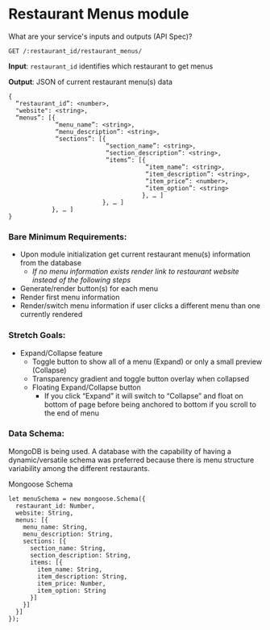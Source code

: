 # Restaurant Menus module

What are your service's inputs and outputs (API Spec)?

`GET /:restaurant_id/restaurant_menus/`

**Input**: `restaurant_id` identifies which restaurant to get menus

**Output**: JSON of current restaurant menu(s) data

```
{
  “restaurant_id”: <number>,
  "website": <string>,
  “menus”: [{
             “menu_name”: <string>,
             “menu_description”: <string>,
             “sections”: [{
                           “section_name”: <string>,
                           “section_description”: <string>,
                           “items”: [{
                                      “item_name”: <string>,
                                      “item_description”: <string>,
                                      “item_price”: <number>,
                                      “item_option”: <string>
                                     }, … ] 
                          }, … ]
            }, … ]
}
```

### Bare Minimum Requirements:

- Upon module initialization get current restaurant menu(s) information from the database
  - *If no menu information exists render link to restaurant website instead of the following steps*
- Generate/render button(s) for each menu
- Render first menu information
- Render/switch menu information if user clicks a different menu than one currently rendered

### Stretch Goals:

- Expand/Collapse feature
  - Toggle button to show all of a menu (Expand) or only a small preview (Collapse)
  - Transparency gradient and toggle button overlay when collapsed
  - Floating Expand/Collapse button
    - If you click “Expand” it will switch to “Collapse” and float on bottom of page before being anchored to bottom if you scroll to the end of menu

### Data Schema:
MongoDB is being used. A database with the capability of having a dynamic/versatile schema was preferred because there is menu structure variability among the different restaurants.

Mongoose Schema
```
let menuSchema = new mongoose.Schema({
  restaurant_id: Number,
  website: String,
  menus: [{
    menu_name: String,
    menu_description: String,
    sections: [{
      section_name: String,
      section_description: String,
      items: [{
        item_name: String,
        item_description: String,
        item_price: Number,
        item_option: String
      }]                      
    }]
  }]
});
```

